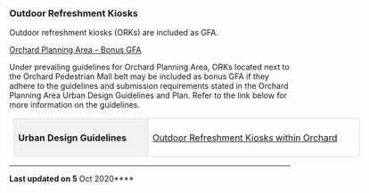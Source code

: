 ### Outdoor Refreshment Kiosks

Outdoor refreshment kiosks (ORKs) are included as GFA.

<span style="text-decoration: underline;">Orchard Planning Area – Bonus
GFA</span>

Under prevailing guidelines for Orchard Planning Area, ORKs located next
to the Orchard Pedestrian Mall belt may be included as bonus GFA if they
adhere to the guidelines and submission requirements stated in the
Orchard Planning Area Urban Design Guidelines and Plan. Refer to the
link below for more information on the guidelines.

<table data-border="1" data-cellpadding="0" data-cellspacing="0"
style="width: 466.25pt; margin-left: 5.65pt; border: none;" width="622">
<tbody>
<tr class="odd" style="height: 20.1pt;">
<td
style="text-align: left; background: #f2f2f2; height: 20.1pt; width: 177.2pt; padding: 5.65pt; border: 1pt solid #d9d9d9;"
data-valign="top"><p><strong><span
style="padding: 0in; border: 1pt none windowtext;">Urban Design
Guidelines </span></strong></p></td>
<td
style="text-align: left; height: 20.1pt; width: 289.05pt; padding: 5.65pt; border-top: 1pt solid #d9d9d9; border-right: 1pt solid #d9d9d9; border-bottom: 1pt solid #d9d9d9; border-left: none;"
data-valign="top"><p><a
href="https://intranet.ura.gov.sg/Corporate/Guidelines/Urban-Design//-/media/Corporate/Guidelines/Development-control/Circulars/2019/Nov/dc19-18/OR/Annex-A.pdf"><span
style="color: #c00000;"></span></a><span></span><a
href="https://www.ura.gov.sg/-/media/Corporate/Guidelines/Development-control/Circulars/2019/Nov/dc19-18/OR/Annex-A.pdf"
target="_blank">Outdoor Refreshment Kiosks within Orchard</a><span
style="color: #c00000;"> </span></p></td>
</tr>
</tbody>
</table>

------------------------------------------------------------------------

**Last updated on 5** Oct 2020****
